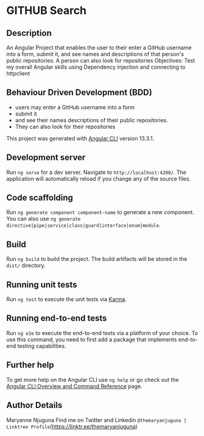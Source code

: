# GITHUB Search


## Description
An Angular Project that enables the user to their enter a GitHub username into a form, submit it, and see names and descriptions of that person's public repositories. A person can also look for repositories Objectives: Test my overall Angular skills using Dependency injection and connecting to httpclient

## Behaviour Driven Development (BDD)
 - users may enter a GitHub username into a form
 - submit it
 - and see their names descriptions of their public repositories. 
 - They can also look for their repositories

This project was generated with [Angular CLI](https://github.com/angular/angular-cli) version 13.3.1.

## Development server

Run `ng serve` for a dev server. Navigate to `http://localhost:4200/`. The application will automatically reload if you change any of the source files.

## Code scaffolding

Run `ng generate component component-name` to generate a new component. You can also use `ng generate directive|pipe|service|class|guard|interface|enum|module`.

## Build

Run `ng build` to build the project. The build artifacts will be stored in the `dist/` directory.

## Running unit tests

Run `ng test` to execute the unit tests via [Karma](https://karma-runner.github.io).

## Running end-to-end tests

Run `ng e2e` to execute the end-to-end tests via a platform of your choice. To use this command, you need to first add a package that implements end-to-end testing capabilities.

## Further help

To get more help on the Angular CLI use `ng help` or go check out the [Angular CLI Overview and Command Reference](https://angular.io/cli) page.

## Author Details
Maryanne Njuguna Find me on Twitter and Linkedin `@themaryanjuguna | Linktree Profile`(https://linktr.ee/themaryanjuguna)